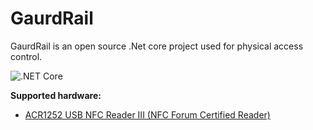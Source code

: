 # GaurdRail

GaurdRail is an open source .Net core project used for physical access control.

![.NET Core](https://github.com/joshuaquiz/GuardRail/workflows/.NET%20Core/badge.svg?branch=develop)

**Supported hardware:**
- [ACR1252 USB NFC Reader III (NFC Forum Certified Reader)](https://www.acs.com.hk/en/products/342/acr1252u-usb-nfc-reader-iii-nfc-forum-certified-reader/)
